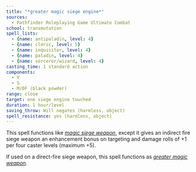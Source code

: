 ```yaml
---
title: "*greater magic siege engine*"
sources:
  - Pathfinder Roleplaying Game Ultimate Combat
school: transmutation
spell_lists:
  - {name: antipaladin, level: 4}
  - {name: cleric, level: 5}
  - {name: inquisitor, level: 4}
  - {name: paladin, level: 4}
  - {name: sorcerer/wizard, level: 4}
casting_time: 1 standard action
components:
  - V
  - S
  - M/DF (black powder)
range: close
target: one siege engine touched
duration: 1 hour/level
saving_throw: Will negates (harmless, object)
spell_resistance: yes (harmless, object)
---
```


This spell functions like [*magic siege weapon*](/spells/magic-siege-weapon/), except it gives an indirect fire siege weapon an enhancement bonus on targeting and damage rolls of +1 per four caster levels (maximum +5).

If used on a direct-fire siege weapon, this spell functions as [*greater magic weapon*](/spells/greater-magic-weapon/).


